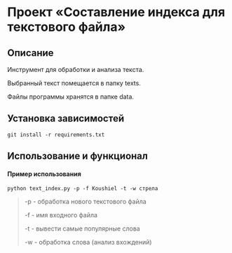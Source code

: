 # Проект «Составление индекса для текстового файла» 
## Описание
Инструмент для обработки и анализа текста. 

Выбранный текст помещается в папку texts.

Файлы программы хранятся в папке data.

## Установка зависимостей
    git install -r requirements.txt
## Использование и функционал
#### Пример использования 
    
    python text_index.py -p -f Koushiel -t -w стрела
    
> -p - обработка нового текстового файла
> 
> -f - имя входного файла
>
> -t - вывести самые популярные слова
> 
> -w - обработка слова (анализ вхождений)
>